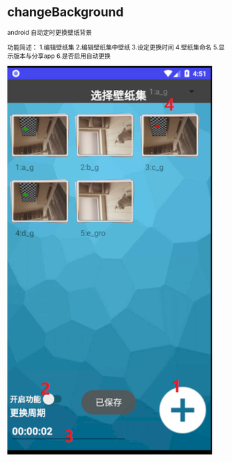 # changeBackground
android 自动定时更换壁纸背景

功能简述：
1.编辑壁纸集
2.编辑壁纸集中壁纸
3.设定更换时间
4.壁纸集命名
5.显示版本与分享app
6.是否启用自动更换

![主界面](https://github.com/maiguoheng/changeBackground/blob/master/%E7%95%8C%E9%9D%A2%E5%9B%BE%E7%89%87/%E4%B8%BB%E7%95%8C%E9%9D%A2.png)
